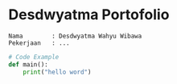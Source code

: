 # Desdwyatma Portofolio
```
Nama        : Desdwyatma Wahyu Wibawa
Pekerjaan   : ...
```

```py
# Code Example
def main():
    print("hello word")
```
